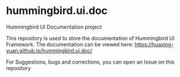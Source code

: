 # hummingbird.ui.doc
Hummingbird UI Documentation project

This repository is used to store the documentation of Hummingbird UI Framework.
The documentation can be viewed here: https://huaxing-yuan.github.io/hummingbird.ui.doc/

For Suggestions, bugs and corrections, you can open an Issue on this repository
